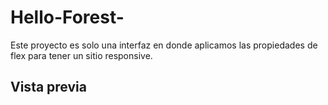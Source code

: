 # Hello-Forest-


Este proyecto es solo una interfaz en donde aplicamos las propiedades de flex para tener un sitio responsive. 

## Vista previa 

